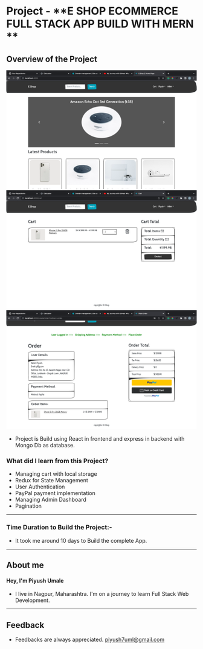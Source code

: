 # Project - **E SHOP ECOMMERCE FULL STACK APP BUILD WITH MERN **

## **Overview of the Project** 

![Alt Live-Screenshot](/ss1.png)
![Alt Live-Screenshot](/ss2.png)
![Alt Live-Screenshot](/ss3.png)



- Project is Build using React in frontend and express in backend with Mongo Db as database.



### **What did I learn from this Project?**

 - Managing cart with local storage
 - Redux for State Management
 - User Authentication
 - PayPal payment implementation
 - Managing Admin Dashboard
 - Pagination

 

---

### **Time Duration to Build the Project:-**

- It took me around 10 days to Build the complete App. 

---

## **About me**

#### **Hey, I'm Piyush Umale**

- I live in Nagpur, Maharashtra. I'm on a journey to learn Full Stack Web Development.

---

## **Feedback**
- Feedbacks are always appreciated. piyush7uml@gmail.com
